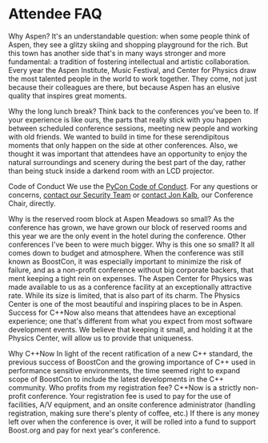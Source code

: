 Attendee FAQ
============

Why Aspen?
It's an understandable question: when some people think of Aspen, they see a glitzy skiing and shopping playground for the rich. But this town has another side that's in many ways stronger and more fundamental: a tradition of fostering intellectual and artistic collaboration. Every year the Aspen Institute, Music Festival, and Center for Physics draw the most talented people in the world to work together. They come, not just because their colleagues are there, but because Aspen has an elusive quality that inspires great moments.

Why the long lunch break?
Think back to the conferences you've been to. If your experience is like ours, the parts that really stick with you happen between scheduled conference sessions, meeting new people and working with old friends. We wanted to build in time for these serendipitous moments that only happen on the side at other conferences. Also, we thought it was important that attendees have an opportunity to enjoy the natural surroundings and scenery during the best part of the day, rather than being stuck inside a darkend room with an LCD projector.

Code of Conduct
We use the [PyCon Code of Conduct](https://us.pycon.org/2016/about/code-of-conduct/). For any questions or concerns, [contact our Security Team](mailto:security@cppnow.org) or [contact Jon Kalb](mailto:jon@cppnow.org), our Conference Chair, directly.

Why is the reserved room block at Aspen Meadows so small?
As the conference has grown, we have grown our block of reserved rooms and this year we are the only event in the hotel during the conference. Other conferences I've been to were much bigger. Why is this one so small? It all comes down to budget and atmosphere. When the conference was still known as BoostCon, it was especially important to minimize the risk of failure, and as a non-profit conference without big corporate backers, that ment keeping a tight rein on expenses. The Aspen Center for Physics was made available to us as a conference facility at an exceptionally attractive rate. While its size is limited, that is also part of its charm. The Physics Center is one of the most beautiful and inspiring places to be in Aspen. Success for C++Now also means that attendees have an exceptional experience; one that's different from what you expect from most software development events. We believe that keeping it small, and holding it at the Physics Center, will allow us to provide that uniqueness.

Why C++Now
In light of the recent ratification of a new C++ standard, the previous success of BoostCon and the growing importance of C++ used in performance sensitive environments, the time seemed right to expand scope of BoostCon to include the latest developments in the C++ community. Who profits from my registration fee? C++Now is a strictly non-profit conference. Your registration fee is used to pay for the use of facilities, A/V equipment, and an onsite conference administrator (handling registration, making sure there's plenty of coffee, etc.) If there is any money left over when the conference is over, it will be rolled into a fund to support Boost.org and pay for next year's conference.